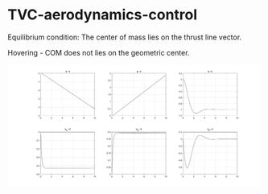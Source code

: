 # TVC-aerodynamics-control

Equilibrium condition: The center of mass lies on the thrust line vector.

Hovering - COM does not lies on the geometric center.

<img src="thrust_vector_hovering_control.jpg">
